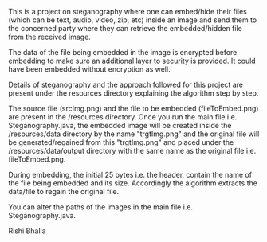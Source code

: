 This is a project on steganography where one can embed/hide their files (which can be text, audio, video, zip, etc) inside an image and send them to the concerned party where they can retrieve the embedded/hidden file from the received image.

The data of the file being embedded in the image is encrypted before embedding to make sure an additional layer to security is provided. It could have been embedded without encryption as well.

Details of steganography and the approach followed for this project are present under the resources directory explaining the algorithm step by step.

The source file (srcImg.png) and the file to be embedded (fileToEmbed.png) are present in the /resources directory. Once you run the main file i.e. Steganography.java, the embedded image will be created inside the /resources/data directory by the name "trgtImg.png" and the original file will be generated/regained from this "trgtImg.png" and placed  under the /resources/data/output directory with the same name as the original file i.e. fileToEmbed.png.

During embedding, the initial 25 bytes i.e. the header, contain the name of the file being embedded and its size. Accordingly the algorithm extracts the data/file to regain the original file.

You can alter the paths of the images in the main file i.e. Steganography.java.


Rishi Bhalla
